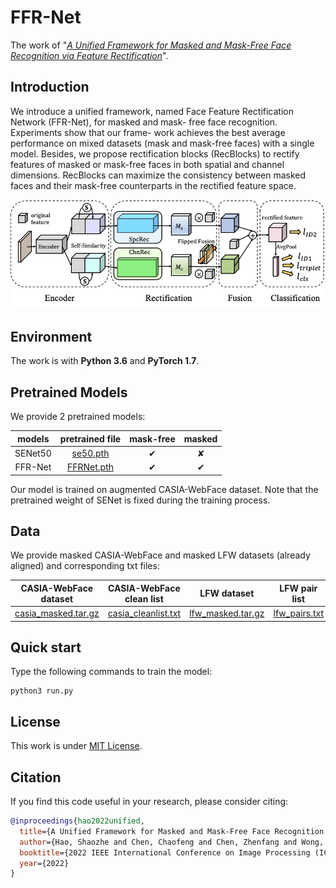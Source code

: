 # FFR-Net

The work of "[*A Unified Framework for Masked and Mask-Free Face Recognition via Feature Rectification*](https://arxiv.org/pdf/2202.07358.pdf)".

## Introduction
We introduce a unified framework, named Face Feature Rectification Network (FFR-Net), for masked and mask- free face recognition. Experiments show that our frame- work achieves the best average performance on mixed datasets (mask and mask-free faces) with a single model. Besides, we propose rectification blocks (RecBlocks) to rectify features of masked or mask-free faces in both spatial and channel dimensions. RecBlocks can maximize the consistency between masked faces and their mask-free counterparts in the rectified feature space.

![overview](./images/overview.png)

## Environment
The work is with **Python 3.6** and **PyTorch 1.7**.

## Pretrained Models

We provide 2 pretrained models:

| models | pretrained file | mask-free | masked |
| :-----:| :----: | :----: | :----: |
| SENet50 | [se50.pth](https://drive.google.com/file/d/1QBFrUXl9rsf5Y7yxCum6frDVx5hNmwec/view?usp=sharing) | ✔ | ✘ |
| FFR-Net | [FFRNet.pth](https://drive.google.com/file/d/1bNlF2Ma6VscCwu7V7jpQlU5HciEyoANh/view?usp=sharing) | ✔ | ✔ |

Our model is trained on augmented CASIA-WebFace dataset. Note that the pretrained weight of SENet is fixed during the training process.

## Data

We provide masked CASIA-WebFace and masked LFW datasets (already aligned) and corresponding txt files:

| CASIA-WebFace dataset | CASIA-WebFace clean list | LFW dataset | LFW pair list |
| :-----:| :----: | :----: | :----: |
| [casia_masked.tar.gz](https://drive.google.com/file/d/1Wv1q_uObl-vl4lxHTTRBqbGYH8mQDRBE/view?usp=sharing) | [casia_cleanlist.txt](https://drive.google.com/file/d/1hU0-zX8386_trDUChRrx7qZOolQIDedA/view?usp=sharing) | [lfw_masked.tar.gz](https://drive.google.com/file/d/1qpTG6n88Oqe1TyAqpmMApSz2u3G3kFKG/view?usp=sharing) | [lfw_pairs.txt](https://drive.google.com/file/d/1_wJjzfBJ1NjWv4iJtubfb67-xX-kCIZf/view?usp=sharing) |

## Quick start
Type the following commands to train the model:
```
python3 run.py
```
## License
This work is under [MIT License](LICENSE).

## Citation
If you find this code useful in your research, please consider citing:
```bibtex
@inproceedings{hao2022unified,
  title={A Unified Framework for Masked and Mask-Free Face Recognition via Feature Rectification},
  author={Hao, Shaozhe and Chen, Chaofeng and Chen, Zhenfang and Wong, Kwan-Yee K},
  booktitle={2022 IEEE International Conference on Image Processing (ICIP)},
  year={2022}
}
```
